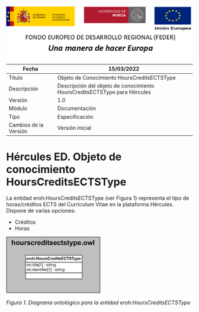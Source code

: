 ![](../../Docs/media/CabeceraDocumentosMD.png)

| Fecha         | 15/03/2022                                                   |
| ------------- | ------------------------------------------------------------ |
|Título|Objeto de Conocimiento HoursCreditsECTSType| 
|Descripción|Descripción del objeto de conocimiento HoursCreditsECTSType para Hércules|
|Versión|1.0|
|Módulo|Documentación|
|Tipo|Especificación|
|Cambios de la Versión|Versión inicial|

# Hércules ED. Objeto de conocimiento HoursCreditsECTSType

La entidad eroh:HoursCreditsECTSType (ver Figura 1) representa el tipo de horas/créditos ECTS del Curriculum Vitae en la plataforma Hércules. Dispone de varias opciones:
- Créditos
- Horas

![](../../Docs/media/ObjetosDeConocimiento/HoursCreditsECTSType.png)

*Figura 1. Diagrama ontológico para la entidad eroh:HoursCreditsECTSType*
